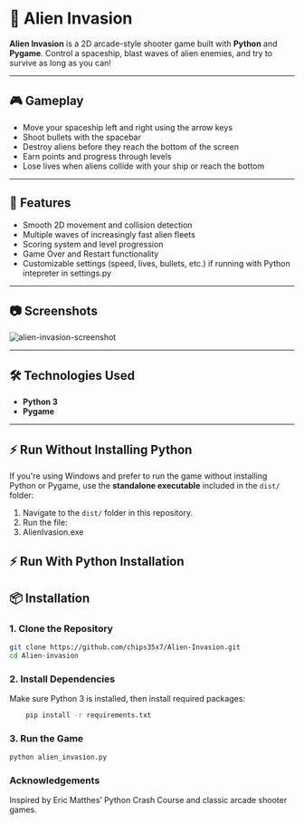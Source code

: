 # 👾 Alien Invasion

**Alien Invasion** is a 2D arcade-style shooter game built with **Python** and **Pygame**. Control a spaceship, blast waves of alien enemies, and try to survive as long as you can!

---

## 🎮 Gameplay

- Move your spaceship left and right using the arrow keys
- Shoot bullets with the spacebar
- Destroy aliens before they reach the bottom of the screen
- Earn points and progress through levels
- Lose lives when aliens collide with your ship or reach the bottom

---

## 🚀 Features

- Smooth 2D movement and collision detection
- Multiple waves of increasingly fast alien fleets
- Scoring system and level progression
- Game Over and Restart functionality
- Customizable settings (speed, lives, bullets, etc.) if running with Python intepreter in settings.py


---

## 📷 Screenshots

![alien-invasion-screenshot](https://github.com/user-attachments/assets/f8755cbc-fe67-454a-9bcd-e2b5d9c42839)

---

## 🛠️ Technologies Used

- **Python 3**
- **Pygame**

---

## ⚡ Run Without Installing Python

If you're using Windows and prefer to run the game without installing Python or Pygame, use the **standalone executable** included in the `dist/` folder:

1. Navigate to the `dist/` folder in this repository.
2. Run the file:
3.   AlienIvasion.exe

## ⚡ Run With Python Installation

## 📦 Installation

### 1. Clone the Repository

```bash
git clone https://github.com/chips35x7/Alien-Invasion.git
cd Alien-invasion
```

### 2. Install Dependencies
Make sure Python 3 is installed, then install required packages:
```bash
    pip install -r requirements.txt
```
### 3. Run the Game
```bash
python alien_invasion.py
```

### Acknowledgements
Inspired by Eric Matthes’ Python Crash Course and classic arcade shooter games.

  
